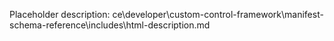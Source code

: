 Placeholder description: ce\developer\custom-control-framework\manifest-schema-reference\includes\html-description.md